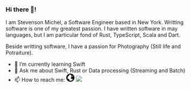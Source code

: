 ### Hi there 👋!

I am Stevenson Michel, a Software Engineer based in New York. Writting software is one of my greatest passion. I have written software in may languages, but I am particular fond of Rust, TypeScript, Scala and Dart.

Beside writting software, I have a passion for Photography (Still life and Potraiture).

- 🌱 I’m currently learning Swift
- 💬 Ask me about Swift, Rust or Data processing (Streaming and Batch)
- 📫 How to reach me: 
  [<img src="https://raw.githubusercontent.com/iconic/open-iconic/master/svg/globe.svg" width="22" />](https://www.stevensonmichel.com/)  [<img src="https://camo.githubusercontent.com/b65faae8871ebbdb99790f2644ea7f3c89800b0c/68747470733a2f2f63646e2e6a7364656c6976722e6e65742f6e706d2f73696d706c652d69636f6e734076332f69636f6e732f6c696e6b6564696e2e737667" width="22" />](https://www.linkedin.com/in/stevensonmichel/)
